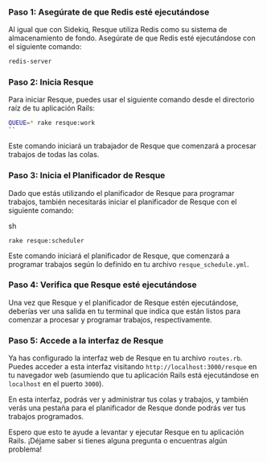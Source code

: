 ### Paso 1: Asegúrate de que Redis esté ejecutándose
Al igual que con Sidekiq, Resque utiliza Redis como su sistema de almacenamiento de fondo. Asegúrate de que Redis esté ejecutándose con el siguiente comando:


```sh
redis-server
```

### Paso 2: Inicia Resque

Para iniciar Resque, puedes usar el siguiente comando desde el directorio raíz de tu aplicación Rails:
```sh
QUEUE=* rake resque:work
``
`````````
Este comando iniciará un trabajador de Resque que comenzará a procesar trabajos de todas las colas.

### Paso 3: Inicia el Planificador de Resque

Dado que estás utilizando el planificador de Resque para programar trabajos, también necesitarás iniciar el planificador de Resque con el siguiente comando:

sh

`rake resque:scheduler`

Este comando iniciará el planificador de Resque, que comenzará a programar trabajos según lo definido en tu archivo `resque_schedule.yml`.

### Paso 4: Verifica que Resque esté ejecutándose

Una vez que Resque y el planificador de Resque estén ejecutándose, deberías ver una salida en tu terminal que indica que están listos para comenzar a procesar y programar trabajos, respectivamente.

### Paso 5: Accede a la interfaz de Resque

Ya has configurado la interfaz web de Resque en tu archivo `routes.rb`. Puedes acceder a esta interfaz visitando `http://localhost:3000/resque` en tu navegador web (asumiendo que tu aplicación Rails está ejecutándose en `localhost` en el puerto `3000`).

En esta interfaz, podrás ver y administrar tus colas y trabajos, y también verás una pestaña para el planificador de Resque donde podrás ver tus trabajos programados.

Espero que esto te ayude a levantar y ejecutar Resque en tu aplicación Rails. ¡Déjame saber si tienes alguna pregunta o encuentras algún problema!